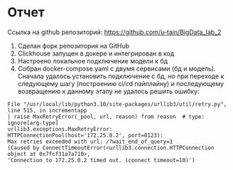 # Отчет
Ссылка на github репозиторий: https://github.com/u-tain/BigData_lab_2


1. Сделан форк репозитория на GitHub
2. Clickhouse запущен в докере и интегрирован в код
3. Настроено локальное подключение модели к бд
4. Собран docker-compose.yaml с двумя  сервисами (бд и модель). Сначала удалось установить подключение с бд, но при переходе к следующему шагу (построению ci/cd пайплайну) и последующему возвращению к данному этапу не удалось решить ошибку: 
```
File "/usr/local/lib/python3.10/site-packages/urllib3/util/retry.py", line 515, in incrementapp 
| raise MaxRetryError(_pool, url, reason) from reason  # type: ignore[arg-type]
urllib3.exceptions.MaxRetryError: HTTPConnectionPool(host='172.25.0.2', port=8123): 
Max retries exceeded with url: /?wait_end_of_query=1 
(Caused by ConnectTimeoutError(<urllib3.connection.HTTPConnection object at 0x7fcf31a7a710>, 
'Connection to 172.25.0.2 timed out. (connect timeout=10)')
```

